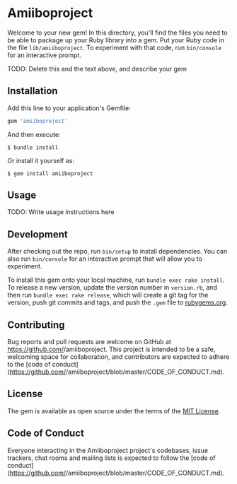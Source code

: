 # Amiiboproject

Welcome to your new gem! In this directory, you'll find the files you need to be able to package up your Ruby library into a gem. Put your Ruby code in the file `lib/amiiboproject`. To experiment with that code, run `bin/console` for an interactive prompt.

TODO: Delete this and the text above, and describe your gem

## Installation

Add this line to your application's Gemfile:

```ruby
gem 'amiiboproject'
```

And then execute:

    $ bundle install

Or install it yourself as:

    $ gem install amiiboproject

## Usage

TODO: Write usage instructions here

## Development

After checking out the repo, run `bin/setup` to install dependencies. You can also run `bin/console` for an interactive prompt that will allow you to experiment.

To install this gem onto your local machine, run `bundle exec rake install`. To release a new version, update the version number in `version.rb`, and then run `bundle exec rake release`, which will create a git tag for the version, push git commits and tags, and push the `.gem` file to [rubygems.org](https://rubygems.org).

## Contributing

Bug reports and pull requests are welcome on GitHub at https://github.com/<github username>/amiiboproject. This project is intended to be a safe, welcoming space for collaboration, and contributors are expected to adhere to the [code of conduct](https://github.com/<github username>/amiiboproject/blob/master/CODE_OF_CONDUCT.md).


## License

The gem is available as open source under the terms of the [MIT License](https://opensource.org/licenses/MIT).

## Code of Conduct

Everyone interacting in the Amiiboproject project's codebases, issue trackers, chat rooms and mailing lists is expected to follow the [code of conduct](https://github.com/<github username>/amiiboproject/blob/master/CODE_OF_CONDUCT.md).
